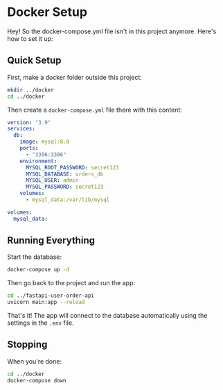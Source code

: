 # Docker Setup

Hey! So the docker-compose.yml file isn't in this project anymore. Here's how to set it up:

## Quick Setup

First, make a docker folder outside this project:
```bash
mkdir ../docker
cd ../docker
```

Then create a `docker-compose.yml` file there with this content:
```yaml
version: "3.9"
services:
  db:
    image: mysql:8.0
    ports:
      - "3306:3306"
    environment:
      MYSQL_ROOT_PASSWORD: secret123
      MYSQL_DATABASE: orders_db
      MYSQL_USER: admin
      MYSQL_PASSWORD: secret123
    volumes:
      - mysql_data:/var/lib/mysql

volumes:
  mysql_data:
```

## Running Everything

Start the database:
```bash
docker-compose up -d
```

Then go back to the project and run the app:
```bash
cd ../fastapi-user-order-api
uvicorn main:app --reload
```

That's it! The app will connect to the database automatically using the settings in the `.env` file.

## Stopping

When you're done:
```bash
cd ../docker
docker-compose down
```
